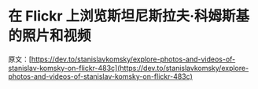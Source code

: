 # 在 Flickr 上浏览斯坦尼斯拉夫·科姆斯基的照片和视频

原文：[https://dev.to/stanislavkomsky/explore-photos-and-videos-of-stanislav-komsky-on-flickr-483c](https://dev.to/stanislavkomsky/explore-photos-and-videos-of-stanislav-komsky-on-flickr-483c)